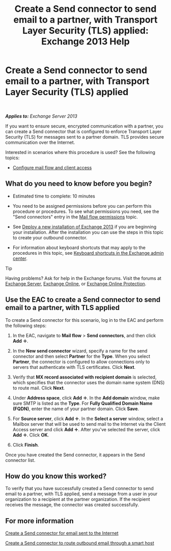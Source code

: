 ﻿---
title: 'Create a Send connector to send email to a partner, with Transport Layer Security (TLS) applied: Exchange 2013 Help'
TOCTitle: Create a Send connector to send email to a partner, with Transport Layer Security (TLS) applied
ms:assetid: ff2abefc-dd3e-4431-b947-df942fbf82d9
ms:mtpsurl: https://technet.microsoft.com/en-us/library/JJ657514(v=EXCHG.150)
ms:contentKeyID: 49289478
ms.date: 12/09/2016
mtps_version: v=EXCHG.150
---

# Create a Send connector to send email to a partner, with Transport Layer Security (TLS) applied

 

_**Applies to:** Exchange Server 2013_


If you want to ensure secure, encrypted communication with a partner, you can create a Send connector that is configured to enforce Transport Layer Security (TLS) for messages sent to a partner domain. TLS provides secure communication over the Internet.

Interested in scenarios where this procedure is used? See the following topics:

  - [Configure mail flow and client access](configure-mail-flow-and-client-access-exchange-2013-help.md)

## What do you need to know before you begin?

  - Estimated time to complete: 10 minutes

  - You need to be assigned permissions before you can perform this procedure or procedures. To see what permissions you need, see the "Send connectors" entry in the [Mail flow permissions](mail-flow-permissions-exchange-2013-help.md) topic.

  - See [Deploy a new installation of Exchange 2013](deploy-a-new-installation-of-exchange-2013-exchange-2013-help.md) if you are beginning your installation. After the installation you can use the steps in this topic to create your outbound connector.

  - For information about keyboard shortcuts that may apply to the procedures in this topic, see [Keyboard shortcuts in the Exchange admin center](keyboard-shortcuts-in-the-exchange-admin-center-exchange-online-protection-help.md).


> [!TIP]
> Having problems? Ask for help in the Exchange forums. Visit the forums at <A href="https://go.microsoft.com/fwlink/p/?linkid=60612">Exchange Server</A>, <A href="https://go.microsoft.com/fwlink/p/?linkid=267542">Exchange Online</A>, or <A href="https://go.microsoft.com/fwlink/p/?linkid=285351">Exchange Online Protection</A>.



## Use the EAC to create a Send connector to send email to a partner, with TLS applied

To create a Send connector for this scenario, log in to the EAC and perform the following steps:

1.  In the EAC, navigate to **Mail flow** \> **Send connectors**, and then click **Add** ![Add Icon](images/JJ218640.c1e75329-d6d7-4073-a27d-498590bbb558(EXCHG.150).gif "Add Icon").

2.  In the **New send connector** wizard, specify a name for the send connector and then select **Partner** for the **Type**. When you select **Partner**, the connector is configured to allow connections only to servers that authenticate with TLS certificates. Click **Next**.

3.  Verify that **MX record associated with recipient domain** is selected, which specifies that the connector uses the domain name system (DNS) to route mail. Click **Next**.

4.  Under **Address space**, click **Add** ![Add Icon](images/JJ218640.c1e75329-d6d7-4073-a27d-498590bbb558(EXCHG.150).gif "Add Icon"). In the **Add domain** window, make sure SMTP is listed as the **Type**. For **Fully Qualified Domain Name (FQDN)**, enter the name of your partner domain. Click **Save**.

5.  For **Source server**, click **Add** ![Add Icon](images/JJ218640.c1e75329-d6d7-4073-a27d-498590bbb558(EXCHG.150).gif "Add Icon"). In the **Select a server** window, select a Mailbox server that will be used to send mail to the Internet via the Client Access server and click **Add** ![Add Icon](images/JJ218640.c1e75329-d6d7-4073-a27d-498590bbb558(EXCHG.150).gif "Add Icon"). After you've selected the server, click **Add** ![Add Icon](images/JJ218640.c1e75329-d6d7-4073-a27d-498590bbb558(EXCHG.150).gif "Add Icon"). Click **OK**.

6.  Click **Finish**.

Once you have created the Send connector, it appears in the Send connector list.

## How do you know this worked?

To verify that you have successfully created a Send connector to send email to a partner, with TLS applied, send a message from a user in your organization to a recipient at the partner organization. If the recipient receives the message, the connector was created successfully.

## For more information

[Create a Send connector for email sent to the Internet](create-a-send-connector-for-email-sent-to-the-internet-exchange-2013-help.md)

[Create a Send connector to route outbound email through a smart host](create-a-send-connector-to-route-outbound-email-through-a-smart-host-exchange-2013-help.md)

